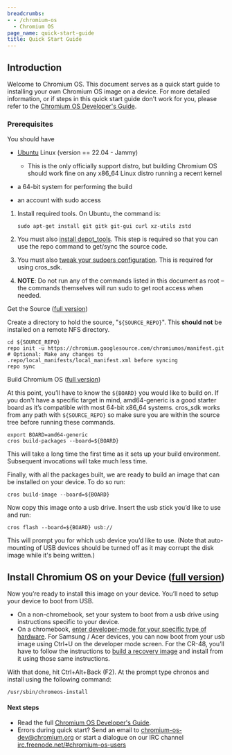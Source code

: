 ```yaml
---
breadcrumbs:
- - /chromium-os
  - Chromium OS
page_name: quick-start-guide
title: Quick Start Guide
---
```


## Introduction

Welcome to Chromium OS. This document serves as a quick start guide to
installing your own Chromium OS image on a device. For more detailed
information, or if steps in this quick start guide don't work for you, please
refer to the [Chromium OS Developer's
Guide](/chromium-os/developer-library/guides/development/developer-guide/).

### Prerequisites

You should have

*   [Ubuntu](http://www.ubuntu.com/) Linux (version == 22.04 - Jammy)
    *   This is the only officially support distro, but building
                Chromium OS should work fine on any x86_64 Linux distro running
                a recent kernel

*   a 64-bit system for performing the build

*   an account with sudo access

1.  Install required tools. On Ubuntu, the command is:

    ```none
    sudo apt-get install git gitk git-gui curl xz-utils zstd
    ```

2.  You must also [install
            depot_tools](/developers/how-tos/install-depot-tools). This step is
            required so that you can use the repo command to get/sync the source
            code.
3.  You must also [tweak your sudoers configuration](http://www.chromium.org/chromium-os/tips-and-tricks-for-chromium-os-developers#TOC-Making-sudo-a-little-more-permissive). This is required for using cros_sdk.
4.  **NOTE**: Do not run any of the commands listed in this document as
            root – the commands themselves will run sudo to get root access when
            needed.

Get the Source ([full version](/chromium-os/developer-guide#TOC-Get-the-Source))

Create a directory to hold the source, "`${SOURCE_REPO}`". This **should not**
be installed on a remote NFS directory.

```none
cd ${SOURCE_REPO}
repo init -u https://chromium.googlesource.com/chromiumos/manifest.git
# Optional: Make any changes to .repo/local_manifests/local_manifest.xml before syncing
repo sync
```

Build Chromium OS ([full
version](http://www.chromium.org/chromium-os/developer-guide#TOC-Building-Chromium-OS))

At this point, you’ll have to know the `${BOARD}` you would like to build on. If
you don't have a specific target in mind, amd64-generic is a good starter board
as it’s compatible with most 64-bit x86_64 systems. cros_sdk works from any path
with `${SOURCE_REPO}` so make sure you are within the source tree before running
these commands.

```none
export BOARD=amd64-generic
cros build-packages --board=${BOARD}
```

This will take a long time the first time as it sets up your build environment.
Subsequent invocations will take much less time.

Finally, with all the packages built, we are ready to build an image that can be
installed on your device. To do so run:

```none
cros build-image --board=${BOARD}
```

Now copy this image onto a usb drive. Insert the usb stick you’d like to use and
run:

```none
cros flash --board=${BOARD} usb://
```

This will prompt you for which usb device you’d like to use. (Note that
auto-mounting of USB devices should be turned off as it may corrupt the disk
image while it's being written.)

## Install Chromium OS on your Device ([full version](http://www.chromium.org/chromium-os/developer-guide#TOC-Installing-Chromium-OS-on-your-Device))

Now you’re ready to install this image on your device. You’ll need to setup your
device to boot from USB.

*   On a non-chromebook, set your system to boot from a usb drive using
            instructions specific to your device.
*   On a chromebook, [enter developer-mode for your specific type of
            hardware](/chromium-os/developer-information-for-chrome-os-devices).
            For Samsung / Acer devices, you can now boot from your usb image
            using Ctrl+U on the developer mode screen. For the CR-48, you’ll
            have to follow the instructions to [build a recovery
            image](/chromium-os/developer-information-for-chrome-os-devices/cr-48-chrome-notebook-developer-information)
            and install from it using those same instructions.

With that done, hit Ctrl+Alt+Back (F2). At the prompt type chronos and install
using the following command:

```none
/usr/sbin/chromeos-install
```

#### Next steps

*   Read the full [Chromium OS Developer's
            Guide](/chromium-os/developer-guide).
*   Errors during quick start? Send an email to
            [chromium-os-dev@chromium.org](mailto:chromium-os-dev@chromium.org)
            or start a dialogue on our IRC channel
            [irc.freenode.net/#chromium-os-users](http://irc.freenode.net/#chromium-os-users)
